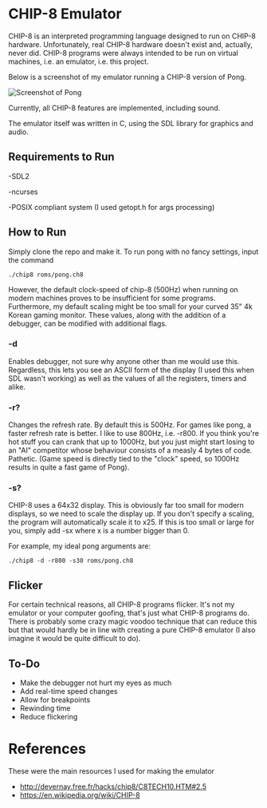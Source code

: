 # CHIP-8 Emulator


CHIP-8 is an interpreted programming language designed to run on CHIP-8 hardware. Unfortunately, real CHIP-8 hardware doesn't exist and, actually, never did. CHIP-8 programs were always intended to be run on virtual machines, i.e. an emulator, i.e. this project.

Below is a screenshot of my emulator running a CHIP-8 version of Pong.

![Screenshot of Pong](https://i.ibb.co/jvFvYLw/pong1.png)

Currently, all CHIP-8 features are implemented, including sound.

The emulator itself was written in C, using the SDL library for graphics and audio.

## Requirements to Run

-SDL2

-ncurses

-POSIX compliant system (I used getopt.h for args processing)

## How to Run
Simply clone the repo and make it. To run pong with no fancy settings, input the command
```
./chip8 roms/pong.ch8
```

However, the default clock-speed of chip-8 (500Hz) when running on modern machines proves to be insufficient for some programs. Furthermore, my default scaling might be too small
for your curved 35" 4k Korean gaming monitor. These values, along with the addition of a debugger, can be modified with additional flags.
### -d
Enables debugger, not sure why anyone other than me would use this.
Regardless, this lets you see an ASCII form of the display (I used this when SDL wasn't working) as well as the values of all the registers, timers and alike.

### -r?
Changes the refresh rate. By default this is 500Hz. For games like pong, a faster refresh rate is better. I like to use 800Hz, i.e. -r800. If you think you're hot stuff you can crank that up to 1000Hz, but you just might start losing to an "AI" competitor whose behaviour consists of a measly 4 bytes of code. Pathetic. (Game speed is directly tied to the "clock" speed, so 1000Hz results in quite a fast game of Pong).

### -s?
CHIP-8 uses a 64x32 display. This is obviously far too small for modern displays, so we need to scale the display up. If you don't specify a scaling, the program
will automatically scale it to x25. If this is too small or large for you, simply add -sx where x is a number bigger than 0. 

For example, my ideal pong arguments are:
```
./chip8 -d -r800 -s30 roms/pong.ch8
```

## Flicker
For certain technical reasons, all CHIP-8 programs flicker. It's not my emulator or your computer goofing, that's just what CHIP-8 programs do. There is probably
some crazy magic voodoo technique that can reduce this but that would hardly be in line with creating a pure CHIP-8 emulator (I also imagine it would be quite difficult to do).

## To-Do
- Make the debugger not hurt my eyes as much
- Add real-time speed changes
- Allow for breakpoints
- Rewinding time
- Reduce flickering

# References
These were the main resources I used for making the emulator
- http://devernay.free.fr/hacks/chip8/C8TECH10.HTM#2.5
- https://en.wikipedia.org/wiki/CHIP-8

